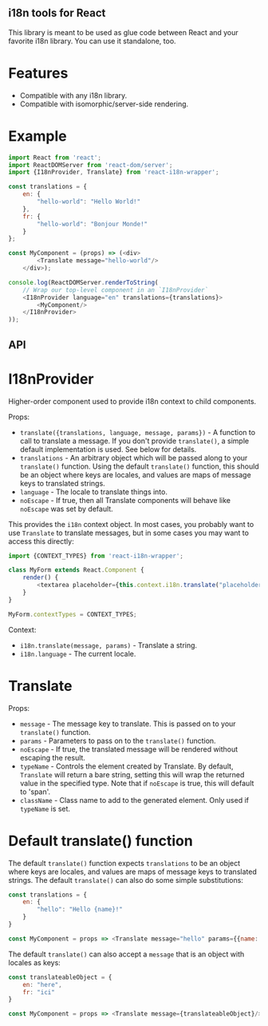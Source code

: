i18n tools for React
--------------------

This library is meant to be used as glue code between React and your favorite i18n library.  You can use it standalone,
too.

Features
========

* Compatible with any i18n library.
* Compatible with isomorphic/server-side rendering.

Example
=======

```javascript
import React from 'react';
import ReactDOMServer from 'react-dom/server';
import {I18nProvider, Translate} from 'react-i18n-wrapper';

const translations = {
    en: {
        "hello-world": "Hello World!"
    },
    fr: {
        "hello-world": "Bonjour Monde!"
    }
};

const MyComponent = (props) => (<div>
        <Translate message="hello-world"/>
    </div>);

console.log(ReactDOMServer.renderToString(
    // Wrap our top-level component in an `I18nProvider`
    <I18nProvider language="en" translations={translations}>
        <MyComponent/>
    </I18nProvider>
));

```

API
---

I18nProvider
============

Higher-order component used to provide i18n context to child components.

Props:
* `translate({translations, language, message, params})` - A function to call to translate a message.  If you don't
  provide `translate()`, a simple default implementation is used.  See below for details.
* `translations` - An arbitrary object which will be passed along to your `translate()` function.  Using the default
  `translate()` function, this should be an object where keys are locales, and values are maps of message keys to
  translated strings.
* `language` - The locale to translate things into.
* `noEscape` - If true, then all Translate components will behave like `noEscape` was set by default.

This provides the `i18n` context object.  In most cases, you probably want to use `Translate` to translate messages,
but in some cases you may want to access this directly:

```javascript
import {CONTEXT_TYPES} from 'react-i18n-wrapper';

class MyForm extends React.Component {
    render() {
        <textarea placeholder={this.context.i18n.translate("placeholder_text")}/>
    }
}

MyForm.contextTypes = CONTEXT_TYPES;
```

Context:
* `i18n.translate(message, params)` - Translate a string.
* `i18n.language` - The current locale.

Translate
=========

Props:
* `message` - The message key to translate. This is passed on to your `translate()` function.
* `params` - Parameters to pass on to the `translate()` function.
* `noEscape` - If true, the translated message will be rendered without escaping the result.
* `typeName` - Controls the element created by Translate.  By default, `Translate` will return a bare string,
  setting this will wrap the returned value in the specified type.  Note that if `noEscape` is true, this
  will default to 'span'.
* `className` - Class name to add to the generated element.  Only used if `typeName` is set.

Default translate() function
============================

The default `translate()` function expects `translations` to be an object where keys are locales, and values are maps
of message keys to translated strings.  The default `translate()` can also do some simple substitutions:

```javascript
const translations = {
    en: {
        "hello": "Hello {name}!"
    }
}

const MyComponent = props => <Translate message="hello" params={{name: "Jason"}}/>
```

The default `translate()` can also accept a `message` that is an object with locales as keys:

```javascript
const translateableObject = {
    en: "here",
    fr: "ici"
}

const MyComponent = props => <Translate message={translateableObject}/>
```
